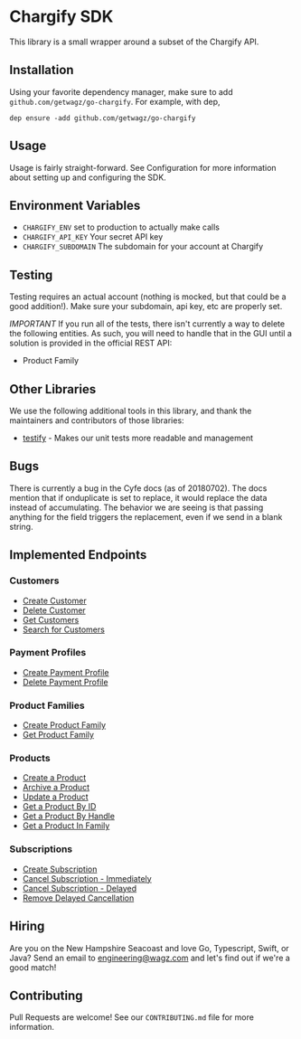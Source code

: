 # Chargify SDK

This library is a small wrapper around a subset of the Chargify API.

## Installation

Using your favorite dependency manager, make sure to add `github.com/getwagz/go-chargify`. For example, with dep,

`dep ensure -add github.com/getwagz/go-chargify`

## Usage

Usage is fairly straight-forward. See Configuration for more information about setting up and configuring the SDK.

## Environment Variables

* `CHARGIFY_ENV` set to production to actually make calls
* `CHARGIFY_API_KEY` Your secret API key
* `CHARGIFY_SUBDOMAIN` The subdomain for your account at Chargify

## Testing

Testing requires an actual account (nothing is mocked, but that could be a good addition!). Make sure your subdomain, api key, etc are properly set.

*IMPORTANT* If you run all of the tests, there isn't currently a way to delete the following entities. As such, you will need to handle that in the GUI until
a solution is provided in the official REST API:

* Product Family

## Other Libraries

We use the following additional tools in this library, and thank the maintainers and contributors of those libraries:

* [testify](https://github.com/stretchr/testify) - Makes our unit tests more readable and management

## Bugs

There is currently a bug in the Cyfe docs (as of 20180702). The docs mention that if onduplicate is set to replace, it would replace the data instead of accumulating. The behavior we are seeing is that passing anything for the field triggers the replacement, even if we send in a blank string.

## Implemented Endpoints

### Customers

* [Create Customer](https://reference.chargify.com/v1/customers/create-a-customer)
* [Delete Customer](https://reference.chargify.com/v1/customers/delete-the-customer)
* [Get Customers](https://reference.chargify.com/v1/customers/list-customers-for-a-site)
* [Search for Customers](https://reference.chargify.com/v1/customers/search-for-customer)

### Payment Profiles

* [Create Payment Profile](https://reference.chargify.com/v1/payment-profiles/create-a-payment-profile)
* [Delete Payment Profile](https://reference.chargify.com/v1/payment-profiles/delete-payment-profile)

### Product Families

* [Create Product Family](https://reference.chargify.com/v1/product-families/create-a-product)
* [Get Product Family](https://reference.chargify.com/v1/product-families/list-product-family-via-chargify-id)

### Products

* [Create a Product](https://reference.chargify.com/v1/products/create-a-product-1)
* [Archive a Product](https://reference.chargify.com/v1/products/archive-a-product)
* [Update a Product](https://reference.chargify.com/v1/products/update-a-product)
* [Get a Product By ID](https://reference.chargify.com/v1/products/read-the-product-via-chargify-id)
* [Get a Product By Handle](https://reference.chargify.com/v1/products/read-the-product-via-api-handle)
* [Get a Product In Family](https://reference.chargify.com/v1/products/list-products)

### Subscriptions

* [Create Subscription](https://reference.chargify.com/v1/subscriptions/create-subscription)
* [Cancel Subscription - Immediately](https://reference.chargify.com/v1/subscriptions-cancellations/cancel-subscription)
* [Cancel Subscription - Delayed](https://reference.chargify.com/v1/subscriptions-cancellations/cancel-subscription-delayed-method-1)
* [Remove Delayed Cancellation](https://reference.chargify.com/v1/subscriptions-cancellations/cancel-subscription-remove-delayed-method)

## Hiring

Are you on the New Hampshire Seacoast and love Go, Typescript, Swift, or Java? Send an email to engineering@wagz.com and let's find out if we're a good match!

## Contributing

Pull Requests are welcome! See our `CONTRIBUTING.md` file for more information.